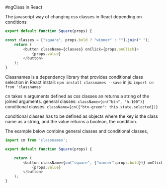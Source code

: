 
#ngClass in React

The javascript way of changing css classes in React depending on conditions

```javascript
export default function Square(props) {

const classes = ["square", props.bold ? "winner" : ""].join(" ");
    return (
        <button className={classes} onClick={props.onClick}>
            {props.value}
        </button>
    );
}
```

Classnames is a dependency library that provides conditional class selection in React
install: `npm install classnames --save`
in js: `import cn from 'classnames'`

cn takes n arguments defined as css classes an returns a string of the joined arguments.
general classes: `className={cn("btn", "h-100")}`
conditional classes: `className={cn({"btn-green": this.state.selected})}`

conditional classes has to be defined as objects where the key is  the class name as a string,
and the value returns a boolean, the condition.

The example below combine general classes and conditional classes,

```javascript
import cn from 'classnames';

export default function Square(props) {

    return (
        <button className={cn("square", {"winner":props.bold})} onClick={props.onClick}>
            {props.value}
        </button>
    );
}
```